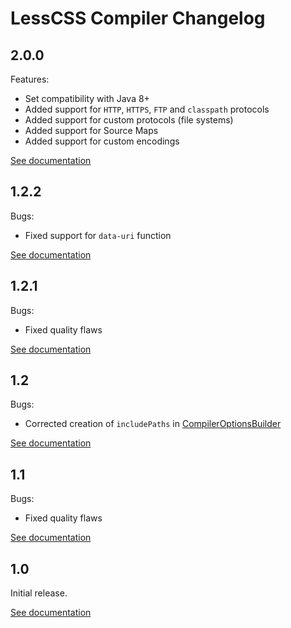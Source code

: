 # LessCSS Compiler Changelog

## 2.0.0
Features:
* Set compatibility with Java 8+
* Added support for `HTTP`, `HTTPS`, `FTP` and `classpath` protocols
* Added support for custom protocols (file systems)
* Added support for Source Maps
* Added support for custom encodings

[See documentation](http://lesscss-compiler.projects.gabrys.biz/2.0.0/)

## 1.2.2
Bugs:
* Fixed support for `data-uri` function

[See documentation](http://lesscss-compiler.projects.gabrys.biz/1.2.2/)

## 1.2.1
Bugs:
* Fixed quality flaws

[See documentation](http://lesscss-compiler.projects.gabrys.biz/1.2.1/)

## 1.2
Bugs:
* Corrected creation of `includePaths` in [CompilerOptionsBuilder](http://lesscss-compiler.projects.gabrys.biz/1.2/apidocs/index.html?biz/gabrys/lesscss/compiler/CompilerOptionsBuilder.html)

[See documentation](http://lesscss-compiler.projects.gabrys.biz/1.2/)

## 1.1
Bugs:
* Fixed quality flaws

[See documentation](http://lesscss-compiler.projects.gabrys.biz/1.1/)

## 1.0
Initial release.

[See documentation](http://lesscss-compiler.projects.gabrys.biz/1.0/)